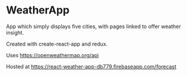 # WeatherApp

App which simply displays five cities, with pages linked to offer weather insight.

Created with create-react-app and redux. 

Uses https://openweathermap.org/api

Hosted at https://react-weather-app-db779.firebaseapp.com/forecast
